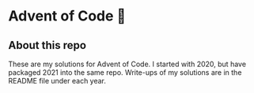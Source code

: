 # Advent of Code 🎄

## About this repo

These are my solutions for Advent of Code. I started with 2020, but have packaged 2021 into the same repo. Write-ups of my solutions
are in the README file under each year.